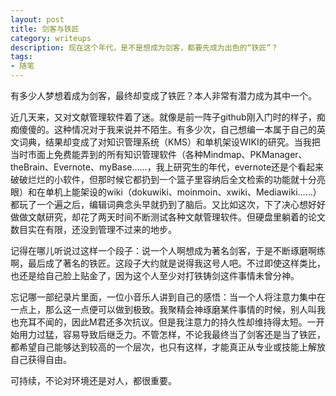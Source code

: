 ```yaml
---
layout: post
title: 剑客与铁匠
category: writeups
description: 现在这个年代，是不是想成为剑客，都要先成为出色的“铁匠”？
tags:
- 随笔
---
```


有多少人梦想着成为剑客，最终却变成了铁匠？本人非常有潜力成为其中一个。


近几天来，又对文献管理软件着了迷。就像是前一阵子github刚入门时的样子，痴痴傻傻的。这种情况对于我来说并不陌生。有多少次，自己想编一本属于自己的英文词典，结果却变成了对知识管理系统（KMS）和单机架设WIKI的研究。当我把当时市面上免费能弄到的所有知识管理软件（各种Mindmap、PKManager、theBrain、Evernote、myBase……，我上研究生的年代，evernote还是个看起来破破烂烂的小软件，但那时候它都扔到一个篮子里容纳后全文检索的功能就十分亮眼）和在单机上能架设的wiki（dokuwiki、moinmoin、xwiki、Mediawiki……）都玩了一个遍之后，编辑词典念头早就扔到了脑后。又比如这次，下了决心想好好做做文献研究，却花了两天时间不断测试各种文献管理软件。但硬盘里躺着的论文数目实在有限，还没到管理不过来的地步。

记得在哪儿听说过这样一个段子：说一个人啊想成为著名剑客，于是不断琢磨啊练啊，最后成了著名的铁匠。这段子大约就是说得我这号人吧。不过即使这样类比，也还是给自己脸上贴金了，因为这个人至少对打铁铸剑这件事情未曾分神。

忘记哪一部纪录片里面，一位小音乐人讲到自己的感悟：当一个人将注意力集中在一点上，那么这一点便可以做到极致。我聚精会神琢磨某件事情的时候，别人叫我也充耳不闻的，因此M君还多次抗议。但是我注意力的持久性却维持得太短。一开始用力过猛，容易导致后继乏力。不管怎样，不论我最终当了剑客还是当了铁匠，都希望自己能够达到较高的一个层次，也只有这样，才能真正从专业或技能上解放自己获得自由。

可持续，不论对环境还是对人，都很重要。
